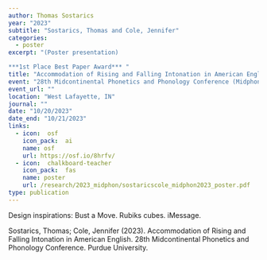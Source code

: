 ```yaml
---
author: Thomas Sostarics
year: "2023"
subtitle: "Sostarics, Thomas and Cole, Jennifer"
categories:
  - poster
excerpt: "(Poster presentation)

***1st Place Best Paper Award*** "
title: "Accommodation of Rising and Falling Intonation in American English"
event: "28th Midcontinental Phonetics and Phonology Conference (Midphon 2023)"
event_url: ""
location: "West Lafayette, IN"
journal: ""
date: "10/20/2023"
date_end: "10/21/2023"
links:
  - icon:  osf
    icon_pack:  ai
    name: osf
    url: https://osf.io/8hrfv/
  - icon:  chalkboard-teacher
    icon_pack:  fas
    name: poster
    url: /research/2023_midphon/sostaricscole_midphon2023_poster.pdf
type: publication
---
```


Design inspirations: Bust a Move. Rubiks cubes. iMessage.

Sostarics, Thomas; Cole, Jennifer (2023). Accommodation of Rising and Falling Intonation in American English. 28th Midcontinental Phonetics and Phonology Conference. Purdue University.
